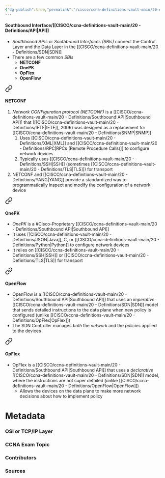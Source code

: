 ```yaml
---
{"dg-publish":true,"permalink":"/cisco/ccna-definitions-vault-main/20-definitions/southbound-api/","tags":["defs_ccna"]}
---
```


#### Southbound Interface/[[CISCO/ccna-definitions-vault-main/20 - Definitions/API\|API]]
- *Southbound APIs* or *Southbound Interfaces (SBIs)* connect the Control Layer and the Data Layer in the [[CISCO/ccna-definitions-vault-main/20 - Definitions/SDN\|SDN]]
- There are a few common *SBIs* 
	- **NETCONF**
	- **OnePK**
	- **OpFlex**
	- **OpenFlow**


<div class="transclusion internal-embed is-loaded"><a class="markdown-embed-link" href="/cisco/ccna-definitions-vault-main/20-definitions/netconf/#netconf" aria-label="Open link"><svg xmlns="http://www.w3.org/2000/svg" width="24" height="24" viewBox="0 0 24 24" fill="none" stroke="currentColor" stroke-width="2" stroke-linecap="round" stroke-linejoin="round" class="svg-icon lucide-link"><path d="M10 13a5 5 0 0 0 7.54.54l3-3a5 5 0 0 0-7.07-7.07l-1.72 1.71"></path><path d="M14 11a5 5 0 0 0-7.54-.54l-3 3a5 5 0 0 0 7.07 7.07l1.71-1.71"></path></svg></a><div class="markdown-embed">



#### NETCONF
1. *Network CONFiguration protocol (NETCONF)* is a [[CISCO/ccna-definitions-vault-main/20 - Definitions/Southbound API\|Southbound API]] that  ([[CISCO/ccna-definitions-vault-main/20 - Definitions/IETF\|IETF]], 2006) was designed as a replacement for [[CISCO/ccna-definitions-vault-main/20 - Definitions/SNMP\|SNMP]]
	1. Uses [[CISCO/ccna-definitions-vault-main/20 - Definitions/XML\|XML]] and [[CISCO/ccna-definitions-vault-main/20 - Definitions/RPC\|RPCs (Remote Procedure Calls)]] to configure network devices
	2. Typically uses [[CISCO/ccna-definitions-vault-main/20 - Definitions/SSH\|SSH]] (sometimes [[CISCO/ccna-definitions-vault-main/20 - Definitions/TLS\|TLS]]) for transport
2. NETCONF and [[CISCO/ccna-definitions-vault-main/20 - Definitions/YANG\|YANG]] provide a standardized way to programmatically inspect and modify the configuration of a network device





</div></div>


<div class="transclusion internal-embed is-loaded"><a class="markdown-embed-link" href="/cisco/ccna-definitions-vault-main/20-definitions/one-pk/#one-pk" aria-label="Open link"><svg xmlns="http://www.w3.org/2000/svg" width="24" height="24" viewBox="0 0 24 24" fill="none" stroke="currentColor" stroke-width="2" stroke-linecap="round" stroke-linejoin="round" class="svg-icon lucide-link"><path d="M10 13a5 5 0 0 0 7.54.54l3-3a5 5 0 0 0-7.07-7.07l-1.72 1.71"></path><path d="M14 11a5 5 0 0 0-7.54-.54l-3 3a5 5 0 0 0 7.07 7.07l1.71-1.71"></path></svg></a><div class="markdown-embed">



#### OnePK
- *OnePK* is a #Cisco-Proprietary [[CISCO/ccna-definitions-vault-main/20 - Definitions/Southbound API\|Southbound API]]
- It uses [[CISCO/ccna-definitions-vault-main/20 - Definitions/JSON\|Java]], C, or [[CISCO/ccna-definitions-vault-main/20 - Definitions/Python\|Python]] to configure network devices
- It relies on [[CISCO/ccna-definitions-vault-main/20 - Definitions/SSH\|SSH]] or [[CISCO/ccna-definitions-vault-main/20 - Definitions/TLS\|TLS]] for transport







</div></div>


<div class="transclusion internal-embed is-loaded"><a class="markdown-embed-link" href="/cisco/ccna-definitions-vault-main/20-definitions/open-flow/#open-flow" aria-label="Open link"><svg xmlns="http://www.w3.org/2000/svg" width="24" height="24" viewBox="0 0 24 24" fill="none" stroke="currentColor" stroke-width="2" stroke-linecap="round" stroke-linejoin="round" class="svg-icon lucide-link"><path d="M10 13a5 5 0 0 0 7.54.54l3-3a5 5 0 0 0-7.07-7.07l-1.72 1.71"></path><path d="M14 11a5 5 0 0 0-7.54-.54l-3 3a5 5 0 0 0 7.07 7.07l1.71-1.71"></path></svg></a><div class="markdown-embed">



#### OpenFlow
- OpenFlow is a [[CISCO/ccna-definitions-vault-main/20 - Definitions/Southbound API\|Southbound API]] that uses an *imperative* [[CISCO/ccna-definitions-vault-main/20 - Definitions/SDN\|SDN]] model that sends detailed instructions to the data plane when new policy is configured (unlike [[CISCO/ccna-definitions-vault-main/20 - Definitions/OpFlex\|OpFlex]])
- The SDN Controller manages *both* the *network* and the *policies* applied to the devices







</div></div>


<div class="transclusion internal-embed is-loaded"><a class="markdown-embed-link" href="/cisco/ccna-definitions-vault-main/20-definitions/op-flex/#op-flex" aria-label="Open link"><svg xmlns="http://www.w3.org/2000/svg" width="24" height="24" viewBox="0 0 24 24" fill="none" stroke="currentColor" stroke-width="2" stroke-linecap="round" stroke-linejoin="round" class="svg-icon lucide-link"><path d="M10 13a5 5 0 0 0 7.54.54l3-3a5 5 0 0 0-7.07-7.07l-1.72 1.71"></path><path d="M14 11a5 5 0 0 0-7.54-.54l-3 3a5 5 0 0 0 7.07 7.07l1.71-1.71"></path></svg></a><div class="markdown-embed">



#### OpFlex
- OpFlex  is a [[CISCO/ccna-definitions-vault-main/20 - Definitions/Southbound API\|Southbound API]] that uses a *declarative* [[CISCO/ccna-definitions-vault-main/20 - Definitions/SDN\|SDN]] model, where the instructions are not super detailed (unlike [[CISCO/ccna-definitions-vault-main/20 - Definitions/OpenFlow\|OpenFlow]])
	- Allows the devices on the data plane to make more network decisions about how to implement policy







</div></div>








# Metadata
### OSI or TCP/IP Layer

### CCNA Exam Topic

### Contributors

### Sources
